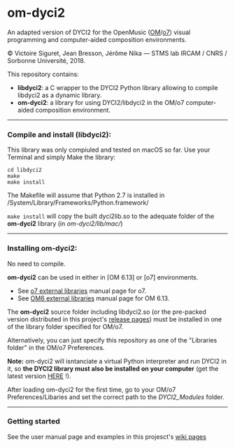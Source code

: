 # om-dyci2
An adapted version of DYCI2 for the OpenMusic ([OM](http://repmus.ircam.fr/openmusic/)/[o7](https://openmusic-project.github.io/)) visual programming and computer-aided composition environments.

© Victoire Siguret, Jean Bresson, Jérôme Nika — STMS lab IRCAM / CNRS / Sorbonne Université, 2018.

This repository contains:
* __libdyci2__: a C wrapper to the DYCI2 Python library allowing to compile libdyci2 as a dynamic library.
* __om-dyci2__: a library for using DYCI2/libdyci2 in the OM/o7 computer-aided composition environment.

------
### Compile and install (libdyci2):

This library was only compiuled and tested on macOS so far.
Use your Terminal and simply Make the library:
```
cd libdyci2
make
make install
```

The Makefile will assume that Python 2.7 is installed in /System/Library/Frameworks/Python.framework/

`make install` will copy the built dyci2lib.so to the adequate folder of the **om-dyci2** library (in *om-dyci2/lib/mac/*)

------
### Installing om-dyci2:

No need to compile. 

**om-dyci2** can be used in either in [OM 6.13] or [o7] environments.
  * See [o7 external libraries](https://openmusic-project.github.io/pages/libraries) manual page for o7.
  * See [OM6 external libraries](http://repmus.ircam.fr/openmusic/libraries) manual page for OM 6.13.

The **om-dyci2** source folder including libdyci2.so (or the pre-packed version distributed in this project's [release pages](https://github.com/DYCI2/om-dyci2/releases)) must be installed in one of the library folder specified for OM/o7.

Alternatively, you can just specify this repository as one of the "Libraries folder" in the OM/o7 Preferences.

**Note:** om-dyci2 will isntanciate a virtual Python interpreter and run DYCI2 in it, so **the DYCI2 library must also be installed on your computer** (get the latest version [HERE]() !).

After loading om-dyci2 for the first time, go to your OM/o7 Preferences/Libaries and set the correct path to the _DYCI2_Modules_ folder.

------
### Getting started

See the user manual page and examples in this projesct's [wiki pages](https://github.com/DYCI2/om-dyci2/wiki)
